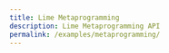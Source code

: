 ```yaml
---
title: Lime Metaprogramming
description: Lime Metaprogramming API
permalink: /examples/metaprogramming/
---
```

